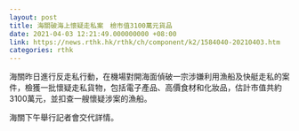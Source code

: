 ```yaml
---
layout: post
title: 海關破海上懷疑走私案　檢市值3100萬元貨品
date: 2021-04-03 12:21:49.000000000 +08:00
link: https://news.rthk.hk/rthk/ch/component/k2/1584040-20210403.htm
categories: rthk
---
```


海關昨日進行反走私行動，在機場對開海面偵破一宗涉嫌利用漁船及快艇走私的案件，檢獲一批懷疑走私貨物，包括電子產品、高價食材和化妝品，估計市值共約3100萬元，並扣查一艘懷疑涉案的漁船。

海關下午舉行記者會交代詳情。
